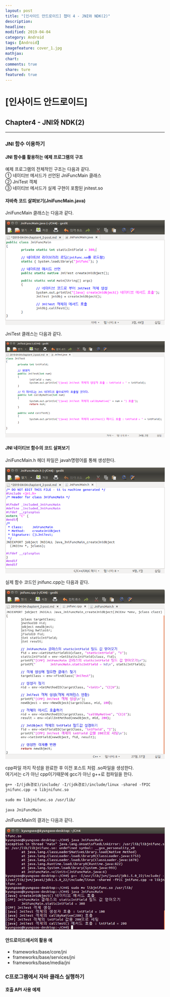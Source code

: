 ```yaml
---
layout: post
title: "[인사이드 안드로이드] 챕터 4 - JNI와 NDK(2)"
description:
headline:
modified: 2019-04-04
category: Android
tags: [Android]
imagefeature: cover_1.jpg
mathjax:
chart:
comments: true
share: ture
featured: true
---
```


# [인사이드 안드로이드]


## Chapter4 - JNI와 NDK(2)


---------------------------------------


### JNI 함수 이용하기  

#### JNI 함수를 활용하는 예제 프로그램의 구조  

예제 프로그램의 전체적인 구조는 다음과 같다.  
① 네이티브 메서드가 선언된 JniFuncMain 클래스  
② JniTest 객체  
③ 네이티브 메서드가 실제 구현이 포함된 jnitest.so  

#### 자바측 코드 살펴보기(JniFuncMain.java)  

JniFuncMain 클래스는 다음과 같다.  

![jni5](/images/post/jni5.png "jni5")  

JniTest 클래스는 다음과 같다.

![jni6](/images/post/jni6.png "jni6")  

#### JNI 네이티브 함수의 코드 살펴보기  

JniFuncMain.h 헤더 파일은 javah명령어를 통해 생성한다.

![jni7](/images/post/jni7.png "jni7")  

실제 함수 코드인 jnifunc.cpp는 다음과 같다.  

![jni8](/images/post/jni8.png "jni8")  

cpp파일 까지 작성을 완료한 후 이전 포스트 처럼 .so파일을 생성한다.  
여기서는 c가 아닌 cpp이기때문에 gcc가 아닌 g++로 컴파일을 한다.  

```
g++ -I/(jdk경로)/include/ -I/(jdk경로)/include/linux -shared -fPIC jnifunc.cpp -o libjnifunc.so

sudo mv libjnifunc.so /usr/lib/

java JniFuncMain
```

JniFuncMain의 결과는 다음과 같다.  

![jni9](/images/post/jni9.png "jni9")  

#### 안드로이드에서의 활용 예  
* frameworks/base/core/jni
* frameworks/base/services/jni
* frameworks/base/media/jni


### C프로그램에서 자바 클래스 실행하기  

#### 호출 API 사용 예제  
